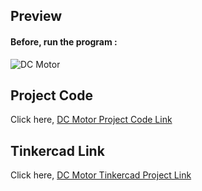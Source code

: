 ## Preview
#### Before, run the program :
![DC Motor](images/dc-motor.png)


## Project Code
Click here, [DC Motor Project Code Link](dc-motor.ino)

## Tinkercad Link
Click here, [DC Motor Tinkercad Project Link](https://www.tinkercad.com/things/esYL3vM5kG6-copy-of-alternative-quizno1173-15-10419/editel?tenant=circuits)
